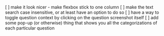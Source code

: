 [ ] make it look nicer
    - make flexbox stick to one column
[ ] make the text search case insensitive, or at least have an option to do so
[ ] have a way to toggle question context by clicking on the question screenshot itself
[ ] add some pop-up (or otherwise) thing that shows you all the categorizations of each particular question